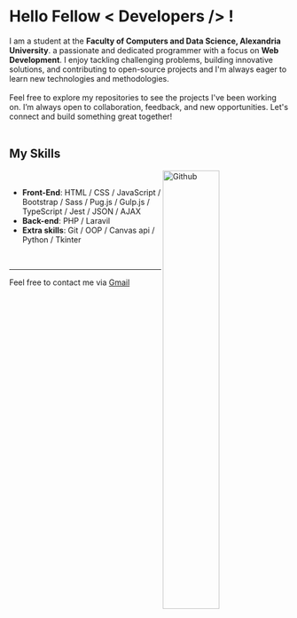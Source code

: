 <h1> Hello Fellow < Developers /> !</h1> 
<!-- <div size='20px'>I'm an Egyptian student, I learned programming by myself and now I can program the destinations of websites and computer applications. My favorite hobby is programming and development in general.
</div> -->

<div size='20px'>I am a student at the <b>Faculty of Computers and Data Science, Alexandria University</b>. a passionate and dedicated programmer with a focus on <b>Web Development</b>. I enjoy tackling challenging problems, building innovative solutions, and contributing to open-source projects and I'm always eager to learn new technologies and methodologies.
</div>
<br>
<div size='20px'>Feel free to explore my repositories to see the projects I've been working on. I’m always open to collaboration, feedback, and new opportunities. Let's connect and build something great together!
</div>

<!--
<h2>About Me</h2>

<img width="55%" align="right" alt="Github" src="https://raw.githubusercontent.com/onimur/.github/master/.resources/git-header.svg" />

- 🔭 I’m currently working on Develop and acquire new skills
- 💬 Ask me about any Thing in web development
- 📫 How to reach me: on [Facebook](https://www.facebook.com/kareem1911/)
- 😄 Pronouns: he/him
- 🌱 I’m currently learning Node.js, React.js
- 👯 I’m looking to collaborate on E-commerce website development 
-->

<br>

<h2>My Skills</h2>

<img width="45%" align="right" alt="Github" src="https://raw.githubusercontent.com/onimur/.github/master/.resources/git-header.svg" />
<br>

- <b>Front-End</b>: HTML / CSS / JavaScript / Bootstrap / Sass / Pug.js / Gulp.js / TypeScript / Jest / JSON / AJAX
- <b>Back-end</b>: PHP / Laravil
- <b>Extra skills</b>: Git / OOP / Canvas api / Python / Tkinter

<br>
<hr>
Feel free to contact me via <a href="mailto:kareemmoh1911@gmail.com">Gmail</a>
